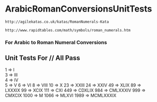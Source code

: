 # ArabicRomanConversionsUnitTests

```http://agilekatas.co.uk/katas/RomanNumerals-Kata```

```http://www.rapidtables.com/math/symbols/roman_numerals.htm```


### For Arabic to Roman Numeral Conversions
## Unit Tests For // All Pass
1 => I  
3 => III  
4 => IV  
5 => V
6 => VI
8 => VIII
10 => X
23 => XXIII
24 => XXIV
49 => XLIX
89 => LXXXIX
99 => XCIX
111 => CXI
449 => CDXLIX
984 => CMLXXXIV
999 => CMXCIX
1000 => M
1066 => MLXVI
1989 => MCMLXXXIX
